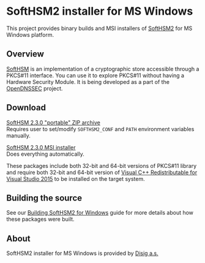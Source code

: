 # SoftHSM2 installer for MS Windows

This project provides binary builds and MSI installers of [SoftHSM2](https://github.com/opendnssec/SoftHSMv2) for MS Windows platform.

## Overview

[SoftHSM](https://www.opendnssec.org/softhsm/) is an implementation of a cryptographic store accessible through a PKCS#11 interface. You can use it to explore PKCS#11 without having a Hardware Security Module. It is being  developed as a part of the [OpenDNSSEC](https://www.opendnssec.org/) project.

## Download

[SoftHSM 2.3.0 "portable" ZIP archive](https://github.com/disig/SoftHSM2-for-Windows/releases/download/v2.3.0/SoftHSM2-2.3.0-portable.zip)  
Requires user to set/modify `SOFTHSM2_CONF` and `PATH` environment variables manually.

[SoftHSM 2.3.0 MSI installer](https://github.com/disig/SoftHSM2-for-Windows/releases/download/v2.3.0/SoftHSM2-2.3.0.msi)  
Does everything automatically.

These packages include both 32-bit and 64-bit versions of PKCS#11 library and require both 32-bit and 64-bit version of [Visual C++ Redistributable for Visual Studio 2015](http://www.microsoft.com/en-us/download/details.aspx?id=48145
) to be installed on the target system.

## Building the source

See our [Building SoftHSM2 for Windows](BUILDING.md) guide for more details about how these packages were built.

## About

SoftHSM2 installer for MS Windows is provided by [Disig a.s.](https://www.disig.sk)
